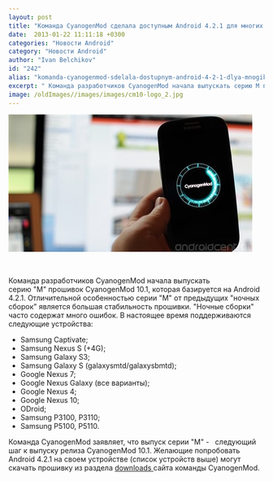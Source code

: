 ```yaml
---
layout: post
title: "Команда CyanogenMod сделала доступным Android 4.2.1 для многих смартфонов"
date:  2013-01-22 11:11:18 +0300
categories: "Новости Android"
category: "Новости Android"
author: "Ivan Belchikov"
id: "242"
alias: "komanda-cyanogenmod-sdelala-dostupnym-android-4-2-1-dlya-mnogikh-smartfonov"
excerpt: " Команда разработчиков CyanogenMod начала выпускать серию M прошивок CyanogenMod 10.1, которая базируется на Android 4.2.1. Отличительной особенностью серии М от предыдущих ночных сборок является большая стабильность прошивки. Ночные сборки часто содержат много ошибок. В настоящее время поддерживаются следующие устройства:Samsung Captivate; Samsung Nexus S (+4G); Samsung Galaxy S3; Samsung Galaxy S (galaxysmtd/galaxysbmtd); Google Nexus 7; Google Nexus Galaxy (все варианты); Google Nexus 4; Google Nexus 10; ODroid; Samsung P3100, P3110; Samsung P5100,"
image: /oldImages//images/images/cm10-logo_2.jpg
---
```

<img  src="/oldImages/images/images/cm10-logo_2.jpg" alt="Android Центральной" >

 

Команда разработчиков CyanogenMod начала выпускать серию "M" прошивок CyanogenMod 10.1, которая базируется на Android 4.2.1. Отличительной особенностью серии "М" от предыдущих "ночных сборок" является большая стабильность прошивки. "Ночные сборки" часто содержат много ошибок. В настоящее время поддерживаются следующие устройства:

<ul>
<li>Samsung Captivate;</li>
<li>Samsung Nexus S (+4G);</li>
<li>Samsung Galaxy S3;</li>
<li>Samsung Galaxy S (galaxysmtd/galaxysbmtd);</li>
<li>Google Nexus 7;</li>
<li>Google Nexus Galaxy (все варианты);</li>
<li>Google Nexus 4;</li>
<li>Google Nexus 10;</li>
<li>ODroid;</li>
<li>Samsung P3100, P3110;</li>
<li>Samsung P5100, P5110.</li>
</ul>Команда CyanogenMod заявляет, что выпуск серии "М" -   следующий шаг к выпуску релиза CyanogenMod 10.1. Желающие попробовать Android 4.2.1 на своем устройстве (список устройств выше) могут скачать прошивку из раздела <a href="#" target="_blank" title="CyanogenMod 10.1" rel="nofollow">downloads </a>сайта команды CyanogenMod.

 
